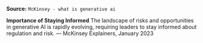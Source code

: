 **Source:** `McKinsey - what is generative ai`

**Importance of Staying Informed**
The landscape of risks and opportunities in generative AI is rapidly evolving, requiring leaders to stay informed about regulation and risk. — McKinsey Explainers, January 2023
